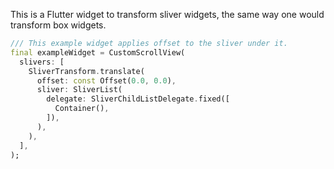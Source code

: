 This is a Flutter widget to transform sliver widgets, the same way one would transform box widgets.

```dart
/// This example widget applies offset to the sliver under it.
final exampleWidget = CustomScrollView(
  slivers: [
    SliverTransform.translate(
      offset: const Offset(0.0, 0.0),
      sliver: SliverList(
        delegate: SliverChildListDelegate.fixed([
          Container(),
        ]),
      ),
    ),
  ],
);
```
